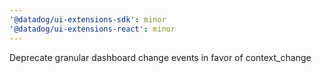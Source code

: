 ```yaml
---
'@datadog/ui-extensions-sdk': minor
'@datadog/ui-extensions-react': minor
---
```


Deprecate granular dashboard change events in favor of context_change
